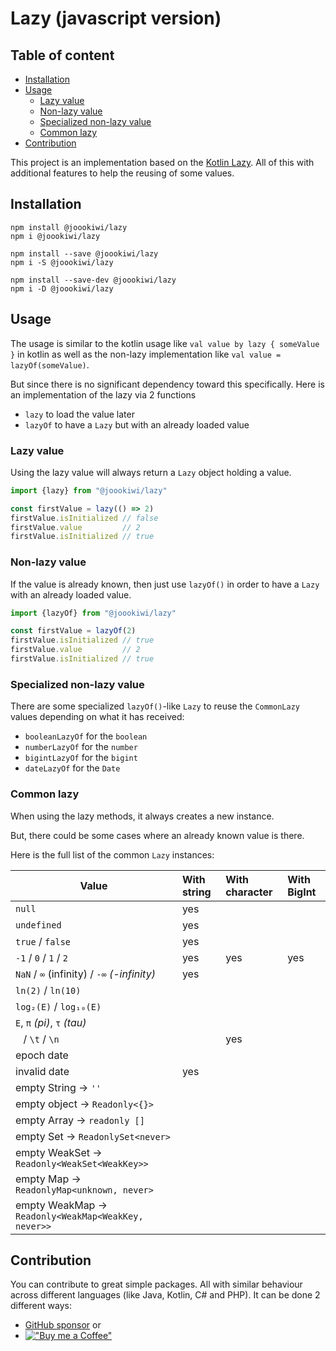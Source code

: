 # Lazy (javascript version)

## Table of content
* [Installation](#installation)
* [Usage](#usage)
  * [Lazy value](#lazy-value)
  * [Non-lazy value](#non-lazy-value)
  * [Specialized non-lazy value](#specialized-non-lazy-value)
  * [Common lazy](#common-lazy)
* [Contribution](#contribution)

This project is an implementation based on the [Kotlin Lazy](https://kotlinlang.org/api/latest/jvm/stdlib/kotlin/-lazy/).
All of this with additional features to help the reusing of some values.

## Installation
```
npm install @joookiwi/lazy
npm i @joookiwi/lazy

npm install --save @joookiwi/lazy
npm i -S @joookiwi/lazy

npm install --save-dev @joookiwi/lazy
npm i -D @joookiwi/lazy
```

## Usage
The usage is similar to the kotlin usage like `val value by lazy { someValue }` in kotlin
as well as the non-lazy implementation like `val value = lazyOf(someValue)`.

But since there is no significant dependency toward this specifically.
Here is an implementation of the lazy via 2 functions
 - `lazy` to load the value later
 - `lazyOf` to have a `Lazy` but with an already loaded value

### Lazy value

Using the lazy value will always return a `Lazy` object holding a value.

```javascript
import {lazy} from "@joookiwi/lazy"

const firstValue = lazy(() => 2)
firstValue.isInitialized // false
firstValue.value         // 2
firstValue.isInitialized // true
```

### Non-lazy value

If the value is already known, then just use `lazyOf()` in order to have a `Lazy` with an already loaded value.

```javascript
import {lazyOf} from "@joookiwi/lazy"

const firstValue = lazyOf(2)
firstValue.isInitialized // true
firstValue.value         // 2
firstValue.isInitialized // true
```

### Specialized non-lazy value

There are some specialized `lazyOf()`-like `Lazy` to reuse the `CommonLazy` values depending on what it has received:
 - `booleanLazyOf` for the `boolean`
 - `numberLazyOf` for the `number`
 - `bigintLazyOf` for the `bigint`
 - `dateLazyOf` for the `Date`

### Common lazy

When using the lazy methods,
it always creates a new instance.

But, there could be some cases where an already known value is there.

Here is the full list of the common `Lazy` instances:

| Value                                               | With string | With character | With BigInt |
|-----------------------------------------------------|:------------|:---------------|:------------|
| `null`                                              | yes         |                |             |
| `undefined`                                         | yes         |                |             |
| `true` / `false`                                    | yes         |                |             |
| `-1` / `0` / `1` / `2`                              | yes         | yes            | yes         |
| `NaN` / `∞` (infinity) / `-∞` _(-infinity)_         | yes         |                |             |
| `ln(2)` / `ln(10)`                                  |             |                |             |
| `log₂(E)` / `log₁₀(E)`                              |             |                |             |
| `E`, `π` _(pi)_, `τ` _(tau)_                        |             |                |             |
| ` ` / `\t` / `\n`                                   |             | yes            |             |
| epoch date                                          |             |                |             |
| invalid date                                        | yes         |                |             |
| empty String → `''`                                 |             |                |             |
| empty object → `Readonly<{}>`                       |             |                |             |
| empty Array → `readonly []`                         |             |                |             |
| empty Set → `ReadonlySet<never>`                    |             |                |             |
| empty WeakSet → `Readonly<WeakSet<WeakKey>>`        |             |                |             |
| empty Map → `ReadonlyMap<unknown, never>`           |             |                |             |
| empty WeakMap → `Readonly<WeakMap<WeakKey, never>>` |             |                |             |

## Contribution
You can contribute to great simple packages.
All with similar behaviour across different languages (like Java, Kotlin, C# and PHP).
It can be done 2 different ways:
- [GitHub sponsor](https://github.com/sponsors/joooKiwi) or
- [!["Buy me a Coffee"](https://img.buymeacoffee.com/button-api/?&button_colour=40DCA5&font_colour=ffffff&font_family=Cookie&outline_colour=000000&coffee_colour=FFDD00)](https://www.buymeacoffee.com/joookiwi)
